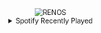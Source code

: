 <div align="center">
<picture>
    <source media="(prefers-color-scheme: dark)" srcset="https://i.ibb.co/yBtwCBb/output-gif.gif">
    <source media="(prefers-color-scheme: light)" srcset="https://i.ibb.co/yBtwCBb/output-gif.gif">
    <img alt="RENOS" src="https://i.ibb.co/yBtwCBb/output-gif.gif">
</picture>
<details>
<summary>Spotify Recently Played</summary>
<img src="https://spotify-recently-played-readme.vercel.app/api?user=31d6d6zerc5ct6kck32na2ozsqf4&unique=1&width=400" alt="Spotify" />
</details>
</div>

<!-- Image deletion URL: https://ibb.co/fGfhWGP/977f18ae248aebc02f7a6955217c72af -->